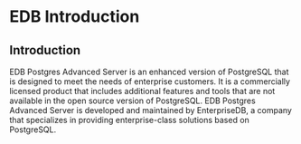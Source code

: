 # EDB Introduction

## Introduction

EDB Postgres Advanced Server is an enhanced version of PostgreSQL that is designed to meet the needs of enterprise customers. It is a commercially licensed product that includes additional features and tools that are not available in the open source version of PostgreSQL. EDB Postgres Advanced Server is developed and maintained by EnterpriseDB, a company that specializes in providing enterprise-class solutions based on PostgreSQL.